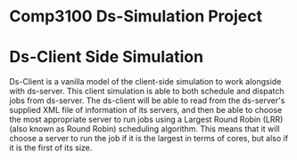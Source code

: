 # Comp3100 Ds-Simulation Project 
# Ds-Client Side Simulation

Ds-Client is a vanilla model of the client-side simulation to work alongside with ds-server. This client simulation is able to both schedule and dispatch jobs from ds-server. The ds-client will be able to read from the ds-server's supplied XML file of information of its servers, and then be able to choose the most appropriate server to run jobs using a Largest Round Robin (LRR) (also known as Round Robin) scheduling algorithm. This means that it will choose a server to run the job if it is the largest in terms of cores, but also if it is the first of its size.
